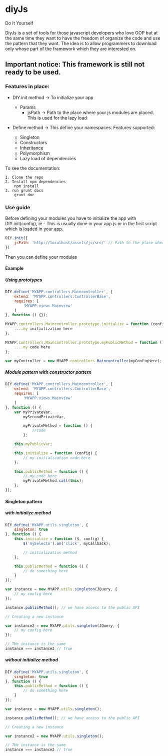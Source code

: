 # diyJs

Do It Yourself

DiyJs is a set of tools for those javascript developers who love OOP but at the same time they want to have the freedom of organize the code and use the pattern that they want. The idea is to allow programmers to download only whose part of the framework which they are interested on.

## Important notice: This framework is still not ready to be used.

### Features in place:

- DIY.init method -> To initialize your app
    - Params
        - jsPath -> Path to the place where your js modules are placed. This is used for the lazy load

- Define method -> This define your namespaces. Features supported:
    - Singleton
    - Constructors
    - Inheritance
    - Polymorphism
    - Lazy load of dependencies

To see the documentation:

    1. Clone the repo
    2. Install npm dependencies
        npm install
    3. run grunt docs
        grunt doc

### Use guide

Before defining your modules you have to initialize the app with DIY.init(config), ie
    - This is usually done in your app.js or in the first script which is loaded in your app.

```javascript
DIY.init({
    jsPath: 'http://localhost/assets/js/src/' // Path to the place where your js modules are placed. This is used for the lazy load
})
```

Then you can define your modules

#### Example

##### Using prototypes

```javascript
DIY.define('MYAPP.controllers.Maincontroller', {
    extend: 'MYAPP.controllers.ControllerBase',
    requires: [
        'MYAPP.views.Mainview'
    ]
}, function () {});

MYAPP.controllers.Maincontroller.prototype.initialize = function (config) {
    ....my initialization here
};

MYAPP.controllers.Maincontroller.prototype.myPublicMethod = function () {
    ....my code here
};

var myController = new MYAPP.controllers.Maincontroller(myConfigHere);
```

##### Module pattern with constructor pattern

```javascript
DIY.define('MYAPP.controllers.Maincontroller', {
    extend: 'MYAPP.controllers.ControllerBase',
    requires: [
        'MYAPP.views.Mainview'
    ]
}, function () {
    var myPrivateVar,
        mySecondPrivateVar,

        myPrivateMethod = function () {
            //code
        };

    this.myPublicVar;

    this.initialize = function (config) {
        // my initialization code here
    };

    this.publicMethod = function () {
        // my code here
        myPrivateMethod.call(this);
    };
});
```

#### Singleton pattern
##### with initialize method

```javascript
DIY.define('MYAPP.utils.singleton', {
    singleton: true
}, function () {
    this.initialize = function ($, config) {
        $('mySelecto').on('click', myCallback);

        // initialization method
    };

    this.publicMethod = function () {
        // do something here
    }
});

var instance = new MYAPP.utils.singleton(JQuery, {
    // my config here
});

instance.publicMethod(); // we have access to the public API

// Creating a new instance

var instance2 = new MYAPP.utils.singleton(JQuery, {
    // my config here
});

// THe instance is the same
instance === instance2 // true
```

##### without initialize method

```javascript
DIY.define('MYAPP.utils.singleton', {
    singleton: true
}, function () {
    this.publicMethod = function () {
        // do something here
    }
});

var instance = new MYAPP.utils.singleton();

instance.publicMethod(); // we have access to the public API

// Creating a new instance

var instance2 = new MYAPP.utils.singleton();

// THe instance is the same
instance === instance2 // true
```